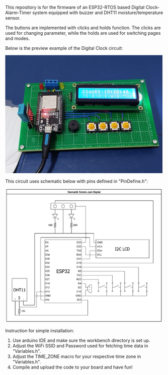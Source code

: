 This repository is for the firmware of an ESP32-RTOS based Digital Clock-Alarm-Timer system equipped with buzzer and DHT11 moisture/temperature sensor.

The buttons are implemented with clicks and holds function. The clicks are used for changing parameter, while the holds are used for switching pages and modes.

Below is the preview example of the Digital Clock circuit:
<p float="left">
<img src="images/view.jpg" alt="view" width=500/>
</p>

This circuit uses schematic below with pins defined in "PinDefine.h":
<p float="left">
<img src="images/schematic.png" alt="schematic" width=500/>
</p>

Instruction for simple installation:
1. Use arduino IDE and make sure the workbench directory is set up.
2. Adjust the WiFi SSID and Password used for fetching time data in "Variables.h".
3. Adjust the TIME_ZONE macro for your respective time zone in "Variables.h".
4. Compile and upload the code to your board and have fun!